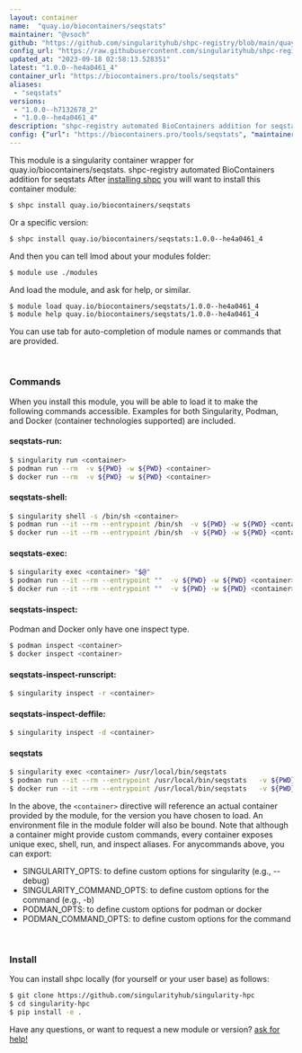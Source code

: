 ```yaml
---
layout: container
name:  "quay.io/biocontainers/seqstats"
maintainer: "@vsoch"
github: "https://github.com/singularityhub/shpc-registry/blob/main/quay.io/biocontainers/seqstats/container.yaml"
config_url: "https://raw.githubusercontent.com/singularityhub/shpc-registry/main/quay.io/biocontainers/seqstats/container.yaml"
updated_at: "2023-09-18 02:58:13.528351"
latest: "1.0.0--he4a0461_4"
container_url: "https://biocontainers.pro/tools/seqstats"
aliases:
 - "seqstats"
versions:
 - "1.0.0--h7132678_2"
 - "1.0.0--he4a0461_4"
description: "shpc-registry automated BioContainers addition for seqstats"
config: {"url": "https://biocontainers.pro/tools/seqstats", "maintainer": "@vsoch", "description": "shpc-registry automated BioContainers addition for seqstats", "latest": {"1.0.0--he4a0461_4": "sha256:419a12b037e63e5b94a9a4c31602543c80bc21cf69351b69c3a93b57bb520208"}, "tags": {"1.0.0--h7132678_2": "sha256:13154910066a24216e77d4a220bd67357903bf2d8ad164c177f5854f835cf9fe", "1.0.0--he4a0461_4": "sha256:419a12b037e63e5b94a9a4c31602543c80bc21cf69351b69c3a93b57bb520208"}, "docker": "quay.io/biocontainers/seqstats", "aliases": {"seqstats": "/usr/local/bin/seqstats"}}
---
```


This module is a singularity container wrapper for quay.io/biocontainers/seqstats.
shpc-registry automated BioContainers addition for seqstats
After [installing shpc](#install) you will want to install this container module:


```bash
$ shpc install quay.io/biocontainers/seqstats
```

Or a specific version:

```bash
$ shpc install quay.io/biocontainers/seqstats:1.0.0--he4a0461_4
```

And then you can tell lmod about your modules folder:

```bash
$ module use ./modules
```

And load the module, and ask for help, or similar.

```bash
$ module load quay.io/biocontainers/seqstats/1.0.0--he4a0461_4
$ module help quay.io/biocontainers/seqstats/1.0.0--he4a0461_4
```

You can use tab for auto-completion of module names or commands that are provided.

<br>

### Commands

When you install this module, you will be able to load it to make the following commands accessible.
Examples for both Singularity, Podman, and Docker (container technologies supported) are included.

#### seqstats-run:

```bash
$ singularity run <container>
$ podman run --rm  -v ${PWD} -w ${PWD} <container>
$ docker run --rm  -v ${PWD} -w ${PWD} <container>
```

#### seqstats-shell:

```bash
$ singularity shell -s /bin/sh <container>
$ podman run --it --rm --entrypoint /bin/sh  -v ${PWD} -w ${PWD} <container>
$ docker run --it --rm --entrypoint /bin/sh  -v ${PWD} -w ${PWD} <container>
```

#### seqstats-exec:

```bash
$ singularity exec <container> "$@"
$ podman run --it --rm --entrypoint ""  -v ${PWD} -w ${PWD} <container> "$@"
$ docker run --it --rm --entrypoint ""  -v ${PWD} -w ${PWD} <container> "$@"
```

#### seqstats-inspect:

Podman and Docker only have one inspect type.

```bash
$ podman inspect <container>
$ docker inspect <container>
```

#### seqstats-inspect-runscript:

```bash
$ singularity inspect -r <container>
```

#### seqstats-inspect-deffile:

```bash
$ singularity inspect -d <container>
```


#### seqstats

```bash
$ singularity exec <container> /usr/local/bin/seqstats
$ podman run --it --rm --entrypoint /usr/local/bin/seqstats   -v ${PWD} -w ${PWD} <container> -c " $@"
$ docker run --it --rm --entrypoint /usr/local/bin/seqstats   -v ${PWD} -w ${PWD} <container> -c " $@"
```



In the above, the `<container>` directive will reference an actual container provided
by the module, for the version you have chosen to load. An environment file in the
module folder will also be bound. Note that although a container
might provide custom commands, every container exposes unique exec, shell, run, and
inspect aliases. For anycommands above, you can export:

 - SINGULARITY_OPTS: to define custom options for singularity (e.g., --debug)
 - SINGULARITY_COMMAND_OPTS: to define custom options for the command (e.g., -b)
 - PODMAN_OPTS: to define custom options for podman or docker
 - PODMAN_COMMAND_OPTS: to define custom options for the command

<br>

### Install

You can install shpc locally (for yourself or your user base) as follows:

```bash
$ git clone https://github.com/singularityhub/singularity-hpc
$ cd singularity-hpc
$ pip install -e .
```

Have any questions, or want to request a new module or version? [ask for help!](https://github.com/singularityhub/singularity-hpc/issues)
